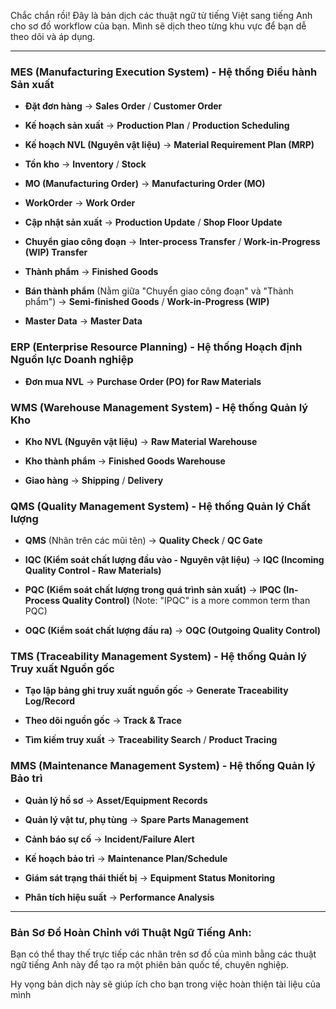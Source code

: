 Chắc chắn rồi! Đây là bản dịch các thuật ngữ từ tiếng Việt sang tiếng Anh cho sơ đồ workflow của bạn. Mình sẽ dịch theo từng khu vực để bạn dễ theo dõi và áp dụng.

---

### **MES (Manufacturing Execution System) - Hệ thống Điều hành Sản xuất**

- **Đặt đơn hàng** -> **Sales Order** / **Customer Order**
    
- **Kế hoạch sản xuất** -> **Production Plan** / **Production Scheduling**
    
- **Kế hoạch NVL (Nguyên vật liệu)** -> **Material Requirement Plan (MRP)**
    
- **Tồn kho** -> **Inventory** / **Stock**
    
- **MO (Manufacturing Order)** -> **Manufacturing Order (MO)**
    
- **WorkOrder** -> **Work Order**
    
- **Cập nhật sản xuất** -> **Production Update** / **Shop Floor Update**
    
- **Chuyển giao công đoạn** -> **Inter-process Transfer** / **Work-in-Progress (WIP) Transfer**
    
- **Thành phẩm** -> **Finished Goods**
    
- **Bán thành phẩm** (Nằm giữa "Chuyển giao công đoạn" và "Thành phẩm") -> **Semi-finished Goods** / **Work-in-Progress (WIP)**
    
- **Master Data** -> **Master Data**
    

### **ERP (Enterprise Resource Planning) - Hệ thống Hoạch định Nguồn lực Doanh nghiệp**

- **Đơn mua NVL** -> **Purchase Order (PO) for Raw Materials**
    

### **WMS (Warehouse Management System) - Hệ thống Quản lý Kho**

- **Kho NVL (Nguyên vật liệu)** -> **Raw Material Warehouse**
    
- **Kho thành phẩm** -> **Finished Goods Warehouse**
    
- **Giao hàng** -> **Shipping** / **Delivery**
    

### **QMS (Quality Management System) - Hệ thống Quản lý Chất lượng**

- **QMS** (Nhãn trên các mũi tên) -> **Quality Check** / **QC Gate**
    
- **IQC (Kiểm soát chất lượng đầu vào - Nguyên vật liệu)** -> **IQC (Incoming Quality Control - Raw Materials)**
    
- **PQC (Kiểm soát chất lượng trong quá trình sản xuất)** -> **IPQC (In-Process Quality Control)** (Note: "IPQC" is a more common term than PQC)
    
- **OQC (Kiểm soát chất lượng đầu ra)** -> **OQC (Outgoing Quality Control)**
    

### **TMS (Traceability Management System) - Hệ thống Quản lý Truy xuất Nguồn gốc**

- **Tạo lập bảng ghi truy xuất nguồn gốc** -> **Generate Traceability Log/Record**
    
- **Theo dõi nguồn gốc** -> **Track & Trace**
    
- **Tìm kiếm truy xuất** -> **Traceability Search** / **Product Tracing**
    

### **MMS (Maintenance Management System) - Hệ thống Quản lý Bảo trì**

- **Quản lý hồ sơ** -> **Asset/Equipment Records**
    
- **Quản lý vật tư, phụ tùng** -> **Spare Parts Management**
    
- **Cảnh báo sự cố** -> **Incident/Failure Alert**
    
- **Kế hoạch bảo trì** -> **Maintenance Plan/Schedule**
    
- **Giám sát trạng thái thiết bị** -> **Equipment Status Monitoring**
    
- **Phân tích hiệu suất** -> **Performance Analysis**
    

---

### **Bản Sơ Đồ Hoàn Chỉnh với Thuật Ngữ Tiếng Anh:**

Bạn có thể thay thế trực tiếp các nhãn trên sơ đồ của mình bằng các thuật ngữ tiếng Anh này để tạo ra một phiên bản quốc tế, chuyên nghiệp.

Hy vọng bản dịch này sẽ giúp ích cho bạn trong việc hoàn thiện tài liệu của mình

